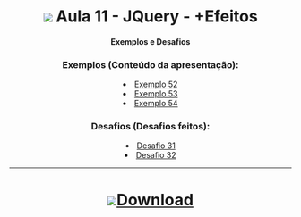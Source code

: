 <h1 align="center">
    <img src="https://img.icons8.com/ios-filled/38/343a40/jquery.png"> Aula 11 - JQuery - +Efeitos
</h1>

<div align="center">

#### Exemplos e Desafios


### Exemplos (Conteúdo da apresentação):
<div>
    <li><a href="#">Exemplo 52</a></li>
    <li><a href="#">Exemplo 53</a></li>
    <li><a href="#">Exemplo 54</a></li>
</div>


### Desafios (Desafios feitos):
<div>
    <li><a href="#">Desafio 31</a></li>
    <li><a href="#">Desafio 32</a></li>
</div>


<div>

<hr>

<h1 align="center">
    <a href="https://github.com/RenanSN/Aulas-de-JavaScript/releases/download/Aula-11/11.-.JQuery.-.+Efeitos.rar"><img src="https://img.icons8.com/wired/34/000000/downloads-folder.png">Download</a>  
</h1>
